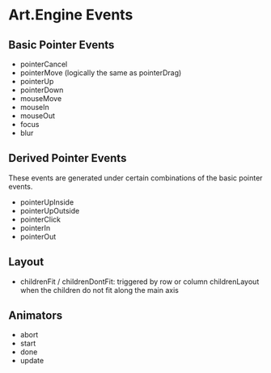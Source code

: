 # Art.Engine Events

## Basic Pointer Events

* pointerCancel
* pointerMove (logically the same as pointerDrag)
* pointerUp
* pointerDown
* mouseMove
* mouseIn
* mouseOut
* focus
* blur

## Derived Pointer Events
These events are generated under certain combinations of the basic pointer events.

* pointerUpInside
* pointerUpOutside
* pointerClick
* pointerIn
* pointerOut

## Layout
* childrenFit / childrenDontFit: triggered by row or column childrenLayout when the children do not fit along the main axis

## Animators
* abort
* start
* done
* update